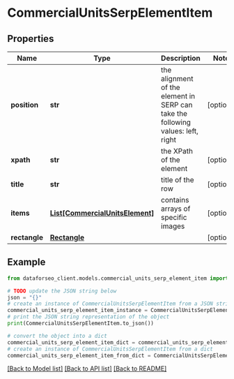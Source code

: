 # CommercialUnitsSerpElementItem


## Properties

Name | Type | Description | Notes
------------ | ------------- | ------------- | -------------
**position** | **str** | the alignment of the element in SERP can take the following values: left, right | [optional] 
**xpath** | **str** | the XPath of the element | [optional] 
**title** | **str** | title of the row | [optional] 
**items** | [**List[CommercialUnitsElement]**](CommercialUnitsElement.md) | contains arrays of specific images | [optional] 
**rectangle** | [**Rectangle**](Rectangle.md) |  | [optional] 

## Example

```python
from dataforseo_client.models.commercial_units_serp_element_item import CommercialUnitsSerpElementItem

# TODO update the JSON string below
json = "{}"
# create an instance of CommercialUnitsSerpElementItem from a JSON string
commercial_units_serp_element_item_instance = CommercialUnitsSerpElementItem.from_json(json)
# print the JSON string representation of the object
print(CommercialUnitsSerpElementItem.to_json())

# convert the object into a dict
commercial_units_serp_element_item_dict = commercial_units_serp_element_item_instance.to_dict()
# create an instance of CommercialUnitsSerpElementItem from a dict
commercial_units_serp_element_item_from_dict = CommercialUnitsSerpElementItem.from_dict(commercial_units_serp_element_item_dict)
```
[[Back to Model list]](../README.md#documentation-for-models) [[Back to API list]](../README.md#documentation-for-api-endpoints) [[Back to README]](../README.md)


